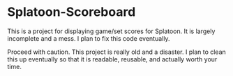 # Splatoon-Scoreboard
This is a project for displaying game/set scores for Splatoon. It is largely incomplete and a mess. I plan to fix this code eventually.

Proceed with caution. This project is really old and a disaster. I plan to clean this up eventually so that it is readable, reusable, and actually worth your time.
